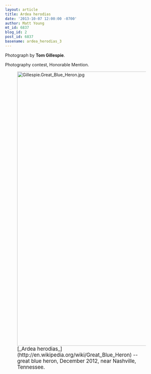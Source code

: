 ```yaml
---
layout: article
title: Ardea herodias
date: '2013-10-07 12:00:00 -0700'
author: Matt Young
mt_id: 6837
blog_id: 2
post_id: 6837
basename: ardea_herodias_3
---
```

Photograph by **Tom Gillespie**.

Photography contest, Honorable Mention.

<figure>
<img src="http://pandasthumb.org/Gillespie.Great_Blue_Heron.jpg" alt="Gillespie.Great_Blue_Heron.jpg" width="600" height="900" />
<figcaption markdown="span">
<big>[_Ardea herodias_](http://en.wikipedia.org/wiki/Great_Blue_Heron) -- great blue heron, December 2012, near Nashville, Tennessee.</big>

</figcaption>
</figure>
